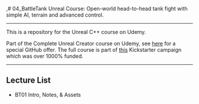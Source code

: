 ,# 04_BattleTank
Unreal Course: Open-world head-to-head tank fight with simple AI, terrain and advanced control.
****
This is a repository for the Unreal C++ course on Udemy. 

Part of the Complete Unreal Creator course on Udemy, see [here](https://www.udemy.com/unrealcourse?couponCode=GitHubDiscount) for a special GitHub offer. The full course is part of [this](https://www.kickstarter.com/projects/bentristem/learn-to-make-video-games-unreal-developer-course) Kickstarter campaign which was over 1000% funded.

---

## Lecture List
* BT01 Intro, Notes, & Assets
